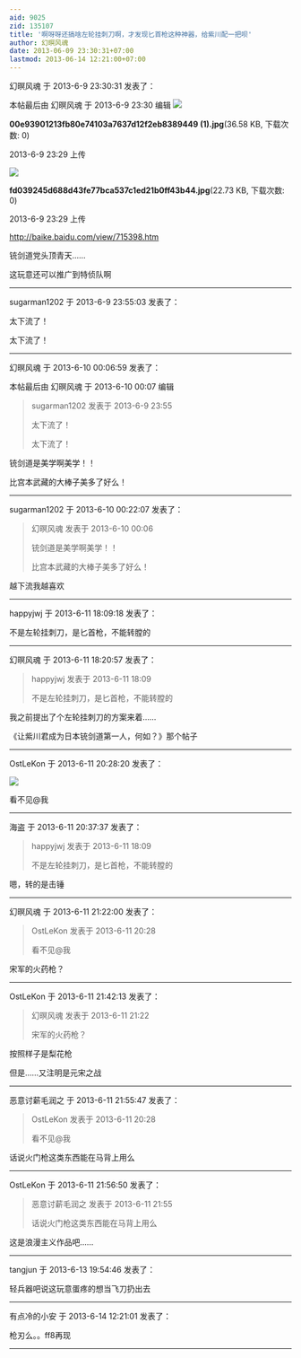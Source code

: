 ```yaml
---
aid: 9025
zid: 135107
title: '啊呀呀还搞啥左轮挂刺刀啊，才发现匕首枪这种神器，给紫川配一把呗'
author: 幻暝风魂
date: 2013-06-09 23:30:31+07:00
lastmod: 2013-06-14 12:21:00+07:00
---
```


幻暝风魂 于 2013-6-9 23:30:31 发表了：

本帖最后由 幻暝风魂 于 2013-6-9 23:30 编辑 ![](https://cdn.jsdelivr.net/gh/lzjluzijie/beichao@main/static/img/232940qa5n7ifzxeiz57zj.jpg)



**00e93901213fb80e74103a7637d12f2eb8389449 (1).jpg**(36.58 KB, 下载次数: 0)



2013-6-9 23:29 上传



![](https://cdn.jsdelivr.net/gh/lzjluzijie/beichao@main/static/img/232940ler5u13958nux5rr.jpg)



**fd039245d688d43fe77bca537c1ed21b0ff43b44.jpg**(22.73 KB, 下载次数: 0)



2013-6-9 23:29 上传



http://baike.baidu.com/view/715398.htm

铳剑道党头顶青天……

这玩意还可以推广到特侦队啊

---------

sugarman1202 于 2013-6-9 23:55:03 发表了：

太下流了！

太下流了！

---------

幻暝风魂 于 2013-6-10 00:06:59 发表了：

本帖最后由 幻暝风魂 于 2013-6-10 00:07 编辑 


> 
> sugarman1202 发表于 2013-6-9 23:55
> 
> 太下流了！
> 
> 太下流了！



铳剑道是美学啊美学！！

比宫本武藏的大棒子美多了好么！

---------

sugarman1202 于 2013-6-10 00:22:07 发表了：

> 幻暝风魂 发表于 2013-6-10 00:06
> 
> 铳剑道是美学啊美学！！
> 
> 比宫本武藏的大棒子美多了好么！



越下流我越喜欢

---------

happyjwj 于 2013-6-11 18:09:18 发表了：

不是左轮挂刺刀，是匕首枪，不能转膛的

---------

幻暝风魂 于 2013-6-11 18:20:57 发表了：

> happyjwj 发表于 2013-6-11 18:09
> 
> 不是左轮挂刺刀，是匕首枪，不能转膛的



我之前提出了个左轮挂刺刀的方案来着……

《让紫川君成为日本铳剑道第一人，何如？》那个帖子

---------

OstLeKon 于 2013-6-11 20:28:20 发表了：

![](http://dl.zhishi.sina.com.cn/upload/13/00/37/1256130037.18779076.jpg)

看不见@我

---------

海盗 于 2013-6-11 20:37:37 发表了：

> happyjwj 发表于 2013-6-11 18:09
> 
> 不是左轮挂刺刀，是匕首枪，不能转膛的



嗯，转的是击锤

---------

幻暝风魂 于 2013-6-11 21:22:00 发表了：

> OstLeKon 发表于 2013-6-11 20:28
> 
> 看不见@我



宋军的火药枪？

---------

OstLeKon 于 2013-6-11 21:42:13 发表了：

> 幻暝风魂 发表于 2013-6-11 21:22
> 
> 宋军的火药枪？



按照样子是梨花枪

但是……又注明是元宋之战

---------

恶意讨薪毛润之 于 2013-6-11 21:55:47 发表了：

> OstLeKon 发表于 2013-6-11 20:28
> 
> 看不见@我



话说火门枪这类东西能在马背上用么

---------

OstLeKon 于 2013-6-11 21:56:50 发表了：

> 恶意讨薪毛润之 发表于 2013-6-11 21:55
> 
> 话说火门枪这类东西能在马背上用么



这是浪漫主义作品吧……

---------

tangjun 于 2013-6-13 19:54:46 发表了：

轻兵器吧说这玩意蛋疼的想当飞刀扔出去

---------

有点冷的小安 于 2013-6-14 12:21:01 发表了：

枪刃么。。ff8再现

---------

